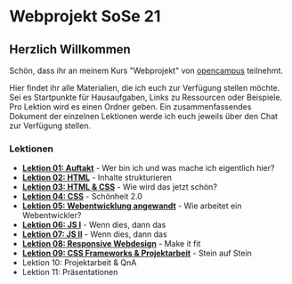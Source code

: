 # Webprojekt SoSe 21

## Herzlich Willkommen

Schön, dass ihr an meinem Kurs "Webprojekt" von [opencampus](https://edu.opencampus.sh/) teilnehmt.

Hier findet ihr alle Materialien, die ich euch zur Verfügung stellen möchte. Sei es Startpunkte für Hausaufgaben, Links zu Ressourcen oder Beispiele. Pro Lektion wird es einen Ordner geben. Ein zusammenfassendes Dokument der einzelnen Lektionen werde ich euch jeweils über den Chat zur Verfügung stellen.

### Lektionen

- [**Lektion 01: Auftakt**](https://github.com/bastibuck/webprojekt-sose-21/tree/main/lesson-01) - Wer bin ich und was mache ich eigentlich hier?
- [**Lektion 02: HTML**](https://github.com/bastibuck/webprojekt-sose-21/tree/main/lesson-02) - Inhalte strukturieren
- [**Lektion 03: HTML & CSS**](https://github.com/bastibuck/webprojekt-sose-21/tree/main/lesson-03) - Wie wird das jetzt schön?
- [**Lektion 04: CSS**](https://github.com/bastibuck/webprojekt-sose-21/tree/main/lesson-04) - Schönheit 2.0
- [**Lektion 05: Webentwicklung angewandt**](https://github.com/bastibuck/webprojekt-sose-21/tree/main/lesson-05) - Wie arbeitet ein Webentwickler?
- [**Lektion 06: JS I**](https://github.com/bastibuck/webprojekt-sose-21/tree/main/lesson-06) - Wenn dies, dann das
- [**Lektion 07: JS II**](https://github.com/bastibuck/webprojekt-sose-21/tree/main/lesson-07) - Wenn dies, dann das
- [**Lektion 08: Responsive Webdesign**](https://github.com/bastibuck/webprojekt-sose-21/tree/main/lesson-08) - Make it fit
- [**Lektion 09: CSS Frameworks & Projektarbeit**](https://github.com/bastibuck/webprojekt-sose-21/tree/main/lesson-09) - Stein auf Stein
- Lektion 10: Projektarbeit & QnA
- Lektion 11: Präsentationen
